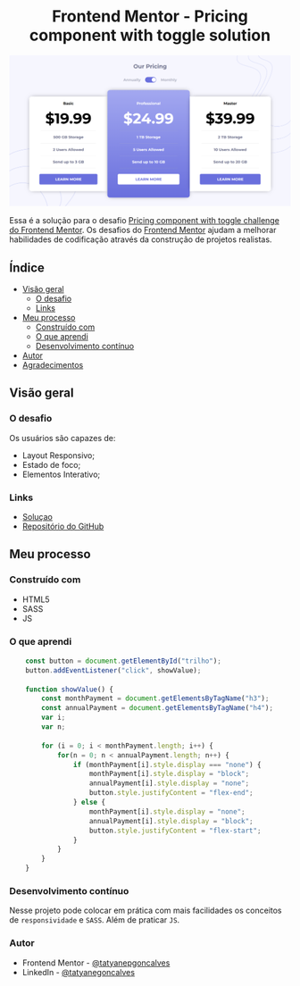 # <h1 align="center">Frontend Mentor - Pricing component with toggle solution</h1>

<img src="./assets/css/images/preview.png">

Essa é a solução para o desafio [Pricing component with toggle challenge do Frontend Mentor](). Os desafios do [Frontend Mentor](https://www.frontendmentor.io/challenges/pricing-component-with-toggle-8vPwRMIC) ajudam a melhorar habilidades de codificação através da construção de projetos realistas.


## Índice

- [Visão geral](#visão-geral)
    - [O desafio](#o-desafio)
    - [Links](#links)
- [Meu processo](#meu-processo)
    - [Construído com](#construído-com)
    - [O que aprendi](#o-que-aprendi)
    - [Desenvolvimento contínuo](#desenvolvimento-contínuo)
- [Autor](#autor)
- [Agradecimentos](#agradecimentos)

## Visão geral
### O desafio
Os usuários são capazes de:

- Layout Responsivo;
- Estado de foco;
- Elementos Interativo;

### Links
- [Soluçao]()
- [Repositório do GitHub](https://github.com/tatyanepgoncalves/Pricing-Component)


## Meu processo 
### Construído com 

- HTML5
- SASS
- JS

### O que aprendi

```js 
    const button = document.getElementById("trilho");
    button.addEventListener("click", showValue);

    function showValue() {
        const monthPayment = document.getElementsByTagName("h3");
        const annualPayment = document.getElementsByTagName("h4");
        var i;
        var n;

        for (i = 0; i < monthPayment.length; i++) {
            for(n = 0; n < annualPayment.length; n++) {
                if (monthPayment[i].style.display === "none") {
                    monthPayment[i].style.display = "block";
                    annualPayment[i].style.display = "none";
                    button.style.justifyContent = "flex-end";
                } else {
                    monthPayment[i].style.display = "none";
                    annualPayment[i].style.display = "block";
                    button.style.justifyContent = "flex-start";
                }
            }
        }
    }
```

### Desenvolvimento contínuo

Nesse projeto pode colocar em prática com mais facilidades os conceitos de `responsividade` e `SASS`. Além de praticar `JS`.

### Autor
- Frontend Mentor - [@tatyanepgoncalves](https://www.frontendmentor.io/profile/tatyanepgoncalves)
- LinkedIn - [@tatyanegoncalves](https://www.linkedin.com/in/tatyanegoncalves/)